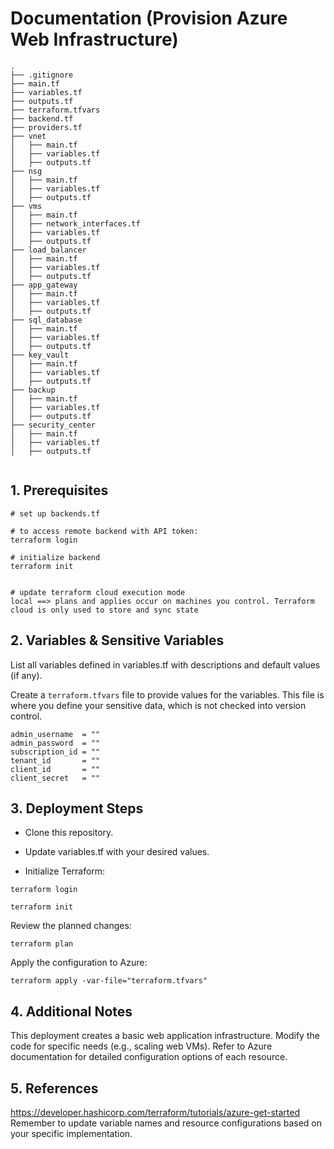 # Documentation (Provision Azure Web Infrastructure)

```
.
├── .gitignore
├── main.tf
├── variables.tf
├── outputs.tf
├── terraform.tfvars
├── backend.tf
├── providers.tf
├── vnet
│   ├── main.tf
│   ├── variables.tf
│   ├── outputs.tf
├── nsg
│   ├── main.tf
│   ├── variables.tf
│   ├── outputs.tf
├── vms
│   ├── main.tf
│   ├── network_interfaces.tf
│   ├── variables.tf
│   ├── outputs.tf
├── load_balancer
│   ├── main.tf
│   ├── variables.tf
│   ├── outputs.tf
├── app_gateway
│   ├── main.tf
│   ├── variables.tf
│   ├── outputs.tf
├── sql_database
│   ├── main.tf
│   ├── variables.tf
│   ├── outputs.tf
├── key_vault
│   ├── main.tf
│   ├── variables.tf
│   ├── outputs.tf
├── backup
│   ├── main.tf
│   ├── variables.tf
│   ├── outputs.tf
├── security_center
│   ├── main.tf
│   ├── variables.tf
│   ├── outputs.tf


```


## 1. Prerequisites

```
# set up backends.tf

# to access remote backend with API token:
terraform login

# initialize backend
terraform init


# update terraform cloud execution mode
local ==> plans and applies occur on machines you control. Terraform cloud is only used to store and sync state
```

## 2. Variables & Sensitive Variables

List all variables defined in variables.tf with descriptions and default values (if any).

Create a `terraform.tfvars` file to provide values for the variables. This file is where you define your sensitive data, which is not checked into version control.

```
admin_username  = ""
admin_password  = ""
subscription_id = ""
tenant_id       = ""
client_id       = ""
client_secret   = ""

```

## 3. Deployment Steps

- Clone this repository.

- Update variables.tf with your desired values.

- Initialize Terraform:

```
terraform login

terraform init
```

Review the planned changes:

```
terraform plan
```

Apply the configuration to Azure:

```
terraform apply -var-file="terraform.tfvars"
```

## 4. Additional Notes

This deployment creates a basic web application infrastructure.
Modify the code for specific needs (e.g., scaling web VMs).
Refer to Azure documentation for detailed configuration options of each resource.

## 5. References

https://developer.hashicorp.com/terraform/tutorials/azure-get-started
Remember to update variable names and resource configurations based on your specific implementation.
